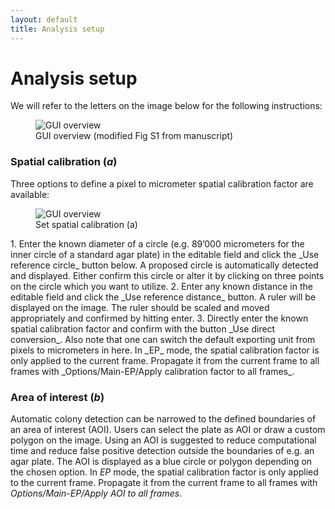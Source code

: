```yaml
---
layout: default
title: Analysis setup
---
```

# Analysis setup

We will refer to the letters on the image below for the following instructions:
<figure>
  <img src="{{site.url}}/assets/images/Detect_1.png" alt="GUI overview"/>
  <figcaption>GUI overview (modified Fig S1 from manuscript) </figcaption>
</figure>


### Spatial calibration (*a*)
Three options to define a pixel to micrometer spatial calibration factor are available:
<figure>
  <img src="{{site.url}}/assets/images/Detect_2.png" alt="GUI overview"/>
  <figcaption> Set spatial calibration (a) </figcaption>
</figure>
1. Enter the known diameter of a circle (e.g. 89’000 micrometers for the inner circle of a standard agar plate) in the editable field and click the _Use reference circle_ button below. A proposed circle is automatically detected and displayed. Either confirm this circle or alter it by clicking on three points on the circle which you want to utilize.
2. Enter any known distance in the editable field and click the _Use reference distance_ button. A ruler will be displayed on the image. The ruler should be scaled and moved appropriately and confirmed by hitting enter.
3. Directly enter the known spatial calibration factor and confirm with the button _Use direct conversion_.
Also note that one can switch the default exporting unit from pixels to micrometers in here.
In _EP_ mode, the spatial calibration factor is only applied to the current frame. Propagate it from the current frame to all frames with _Options/Main-EP/Apply calibration factor to all frames_.

### Area of interest (*b*)
Automatic colony detection can be narrowed to the defined boundaries of an area of interest (AOI). Users can select the plate as AOI or draw a custom polygon on the image. Using an AOI is suggested to reduce computational time and reduce false positive detection outside the boundaries of e.g. an agar plate. The AOI is displayed as a blue circle or polygon depending on the chosen option.
In _EP_ mode, the spatial calibration factor is only applied to the current frame. Propagate it from the current frame to all frames with _Options/Main-EP/Apply AOI to all frames_.
